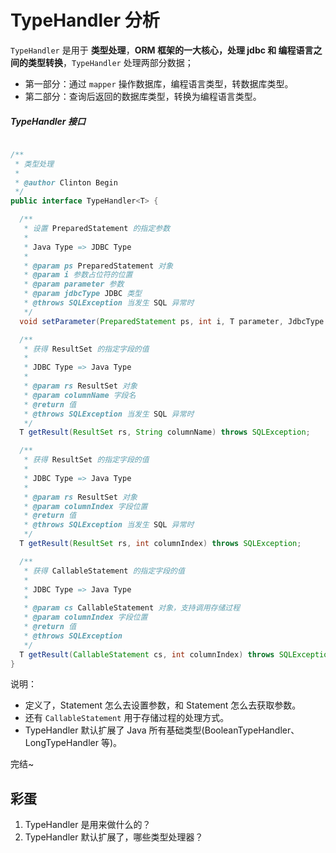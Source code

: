 # TypeHandler 分析

`TypeHandler` 是用于 **类型处理**，**ORM 框架的一大核心，处理 jdbc 和 编程语言之间的类型转换**，`TypeHandler` 处理两部分数据；

- 第一部分：通过 `mapper` 操作数据库，编程语言类型，转数据库类型。
- 第二部分：查询后返回的数据库类型，转换为编程语言类型。

##### TypeHandler 接口

```java

/**
 * 类型处理
 *
 * @author Clinton Begin
 */
public interface TypeHandler<T> {

  /**
   * 设置 PreparedStatement 的指定参数
   *
   * Java Type => JDBC Type
   *
   * @param ps PreparedStatement 对象
   * @param i 参数占位符的位置
   * @param parameter 参数
   * @param jdbcType JDBC 类型
   * @throws SQLException 当发生 SQL 异常时
   */
  void setParameter(PreparedStatement ps, int i, T parameter, JdbcType jdbcType) throws SQLException;

  /**
   * 获得 ResultSet 的指定字段的值
   *
   * JDBC Type => Java Type
   *
   * @param rs ResultSet 对象
   * @param columnName 字段名
   * @return 值
   * @throws SQLException 当发生 SQL 异常时
   */
  T getResult(ResultSet rs, String columnName) throws SQLException;

  /**
   * 获得 ResultSet 的指定字段的值
   *
   * JDBC Type => Java Type
   *
   * @param rs ResultSet 对象
   * @param columnIndex 字段位置
   * @return 值
   * @throws SQLException 当发生 SQL 异常时
   */
  T getResult(ResultSet rs, int columnIndex) throws SQLException;

  /**
   * 获得 CallableStatement 的指定字段的值
   *
   * JDBC Type => Java Type
   *
   * @param cs CallableStatement 对象，支持调用存储过程
   * @param columnIndex 字段位置
   * @return 值
   * @throws SQLException
   */
  T getResult(CallableStatement cs, int columnIndex) throws SQLException;
}
```

说明：

- 定义了，Statement 怎么去设置参数，和 Statement 怎么去获取参数。
- 还有 `CallableStatement` 用于存储过程的处理方式。
- TypeHandler 默认扩展了 Java 所有基础类型(BooleanTypeHandler、LongTypeHandler 等)。

完结~

## 彩蛋

1. TypeHandler 是用来做什么的？
2. TypeHandler 默认扩展了，哪些类型处理器？

